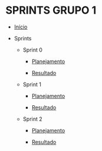 # SPRINTS GRUPO 1

* [Início](/)

-  Sprints

    - Sprint 0

      - [Planejamento](/sprints/grupo4/sprint0/planejamento.md) 

      - [Resultado](/sprints/grupo4/sprint0/resultado.md)

    - Sprint 1

      - [Planejamento](/sprints/grupo4/sprint1/planejamento.md) 

      - [Resultado](/sprints/grupo4/sprint1/resultado.md)

    - Sprint 2

      - [Planejamento](/sprints/grupo4/sprint2/planejamento.md) 

      - [Resultado](/sprints/grupo4/sprint2/resultado.md)

